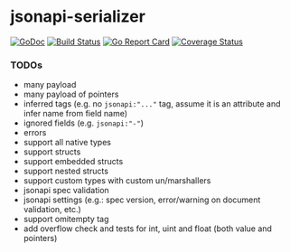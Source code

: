 # jsonapi-serializer

[![GoDoc](http://img.shields.io/badge/godoc-reference-blue.svg)](http://godoc.org/github.com/jsignanini/jsonapi-serializer)
[![Build Status](https://travis-ci.org/jsignanini/jsonapi-serializer.svg?branch=master)](https://travis-ci.org/jsignanini/jsonapi-serializer)
[![Go Report Card](https://goreportcard.com/badge/github.com/jsignanini/jsonapi-serializer)](https://goreportcard.com/report/github.com/jsignanini/jsonapi-serializer)
[![Coverage Status](https://coveralls.io/repos/github/jsignanini/jsonapi-serializer-go/badge.svg?branch=master)](https://coveralls.io/github/jsignanini/jsonapi-serializer-go?branch=master)

### TODOs

- many payload
- many payload of pointers
- inferred tags (e.g. no `jsonapi:"..."` tag, assume it is an attribute and infer name from field name)
- ignored fields (e.g. `jsonapi:"-"`)
- errors
- support all native types
- support structs
- support embedded structs
- support nested structs
- support custom types with custom un/marshallers
- jsonapi spec validation
- jsonapi settings (e.g.: spec version, error/warning on document validation, etc.)
- support omitempty tag
- add overflow check and tests for int, uint and float (both value and pointers)
